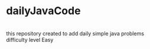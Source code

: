 # dailyJavaCode
<br>
this repository created to add daily simple java problems 
<br>
difficulty level Easy
